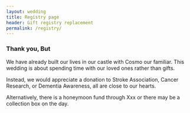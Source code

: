 ```yaml
---
layout: wedding
title: Registry page
header: Gift registry replacement
permalink: /registry/
---
```

### Thank you, But
We have already built our lives in our castle with Cosmo our familiar. This wedding is about spending time with our loved ones rather than gifts.

Instead, we would appreciate a donation to Stroke Association, Cancer Research, or Dementia Awareness, all are close to our hearts.

Alternatively, there is a honeymoon fund through Xxx or there may be a collection box on the day.